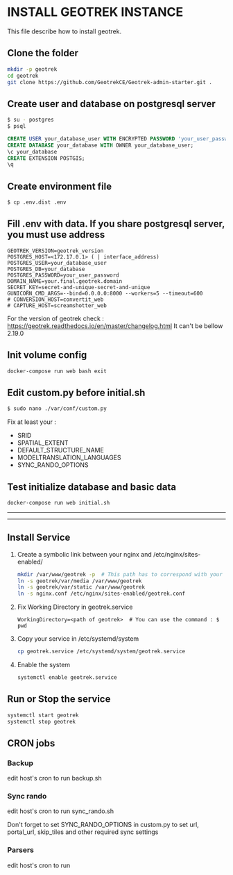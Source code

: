 # INSTALL GEOTREK INSTANCE

This file describe how to install geotrek.

## Clone the folder
```bash
mkdir -p geotrek
cd geotrek
git clone https://github.com/GeotrekCE/Geotrek-admin-starter.git .
```

## Create user and database on postgresql server
```bash
$ su - postgres
$ psql
```

```sql
CREATE USER your_database_user WITH ENCRYPTED PASSWORD 'your_user_password';
CREATE DATABASE your_database WITH OWNER your_database_user;
\c your_database
CREATE EXTENSION POSTGIS;
\q
```

## Create environment file


```bash
$ cp .env.dist .env
```

## Fill .env with data. If you share postgresql server, you must use <docker interface> address

```
GEOTREK_VERSION=geotrek_version
POSTGRES_HOST=<172.17.0.1> ( | interface_address)
POSTGRES_USER=your_database_user
POSTGRES_DB=your_database
POSTGRES_PASSWORD=your_user_password
DOMAIN_NAME=your.final.geotrek.domain
SECRET_KEY=secret-and-unique-secret-and-unique
GUNICORN_CMD_ARGS=--bind=0.0.0.0:8000 --workers=5 --timeout=600
# CONVERSION_HOST=convertit_web
# CAPTURE_HOST=screamshotter_web
```
For the version of geotrek check : https://geotrek.readthedocs.io/en/master/changelog.html
It can't be bellow 2.19.0


## Init volume config

```bash
docker-compose run web bash exit
```

## Edit custom.py before initial.sh

```bash
$ sudo nano ./var/conf/custom.py
```

Fix at least your :
- SRID
- SPATIAL_EXTENT
- DEFAULT_STRUCTURE_NAME
- MODELTRANSLATION_LANGUAGES
- SYNC_RANDO_OPTIONS

## Test initialize database and basic data
```bash
docker-compose run web initial.sh
```
___________________________
___________________________

## Install Service

1. Create a symbolic link between your nginx and /etc/nginx/sites-enabled/
    ```bash
    mkdir /var/www/geotrek -p  # This path has to correspond with your root in nginx.conf
    ln -s geotrek/var/media /var/www/geotrek
    ln -s geotrek/var/static /var/www/geotrek
    ln -s nginx.conf /etc/nginx/sites-enabled/geotrek.conf
    ```
2. Fix Working Directory in geotrek.service
    ```
    WorkingDirectory=<path of geotrek>  # You can use the command : $ pwd
    ```
3. Copy your service in /etc/systemd/system
    ```bash
    cp geotrek.service /etc/systemd/system/geotrek.service
    ```
4. Enable the system
    ```bash
    systemctl enable geotrek.service
    ```

## Run or Stop the service
```bash
systemctl start geotrek
systemctl stop geotrek
```

## CRON jobs

### Backup

edit host's cron to run backup.sh

### Sync rando

edit host's cron to run sync_rando.sh

Don't forget to set SYNC_RANDO_OPTIONS in custom.py to set url, portal_url, skip_tiles and other required sync settings

### Parsers

edit host's cron to run
